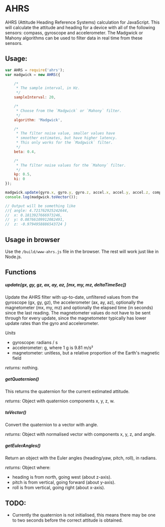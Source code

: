 # AHRS

AHRS (Attitude Heading Reference Systems) calculation for JavaScript.  This will calculate the attitude and heading for a device with all of the following sensors: compass, gyroscope and accelerometer.  The Madgwick or Mahony algorithms can be used to filter data in real time from these sensors.

## Usage:

```javascript
var AHRS = require('ahrs');
var madgwick = new AHRS({

    /*
     * The sample interval, in Hz.
     */
    sampleInterval: 20,

    /*
     * Choose from the `Madgwick` or `Mahony` filter.
     */
    algorithm: 'Madgwick',

    /*
     * The filter noise value, smaller values have
     * smoother estimates, but have higher latency.
     * This only works for the `Madgwick` filter.
     */
    beta: 0.4,

    /*
     * The filter noise values for the `Mahony` filter.
     */
    kp: 0.5,
    ki: 0
});

madgwick.update(gyro.x, gyro.y, gyro.z, accel.x, accel.y, accel.z, compass.x, compass.y, compass.z);
console.log(madgwick.toVector());

// Output will be something like
//{ angle: 4.721762925242644,
//  x: 0.1813927666973246,
//  y: 0.08766109912082491,
//  z: -0.9794958886543724 }
```

## Usage in browser

Use the `/build/www-ahrs.js` file in the browser.  The rest will work just like in Node.js.

## Functions

##### update(gx, gy, gz, ax, ay, az, [mx, my, mz, deltaTimeSec])

Update the AHRS filter with up-to-date, unfiltered values from the gyroscope (gx, gy, gz), the accelerometer (ax, ay, az), optionally the magnetometer (mx, my, mz) and
optionally the elapsed time (in seconds) since the last reading.  The magnetometer
values do not have to be sent through for every update, since the magnetometer typically has lower update rates than the gyro and accelerometer.

*Units*

- gyroscope: radians / s
- accelerometer: g, where 1 g is 9.81 m/s²
- magnetometer: unitless, but a relative proportion of the Earth's magnetic field

*returns:* nothing.

##### getQuaternion()

This returns the quaternion for the current estimated attitude.

*returns:* Object with quaternion components x, y, z, w.

##### toVector()

Convert the quaternion to a vector with angle.

*returns:* Object with normalised vector with components x, y, z, and angle.

##### getEulerAngles()

Return an object with the Euler angles (heading/yaw, pitch, roll), in radians.

*returns:* Object where:
   - heading is from north, going west (about z-axis).
   - pitch is from vertical, going forward (about y-axis).
   - roll is from vertical, going right (about x-axis).

## TODO:

-   Currently the quaternion is not initialised, this means there may be one to two seconds before the correct attitude is obtained.
